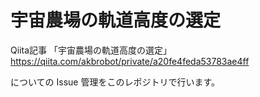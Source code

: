# 宇宙農場の軌道高度の選定

Qiita記事
「宇宙農場の軌道高度の選定」
https://qiita.com/akbrobot/private/a20fe4feda53783ae4ff

についての Issue 管理をこのレポジトリで行います。
